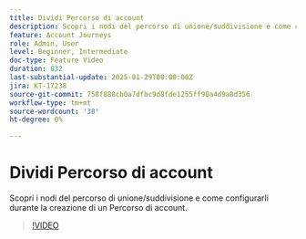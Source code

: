 ```yaml
---
title: Dividi Percorso di account
description: Scopri i nodi del percorso di unione/suddivisione e come configurarli durante la creazione di un Percorso di account.
feature: Account Journeys
role: Admin, User
level: Beginner, Intermediate
doc-type: Feature Video
duration: 832
last-substantial-update: 2025-01-29T00:00:00Z
jira: KT-17238
source-git-commit: 758f888cb0a7dfbc9d8fde1255ff90a4d9a8d356
workflow-type: tm+mt
source-wordcount: '38'
ht-degree: 0%

---
```



# Dividi Percorso di account

Scopri i nodi del percorso di unione/suddivisione e come configurarli durante la creazione di un Percorso di account.

>[!VIDEO](https://video.tv.adobe.com/v/3443231/?learn=on&enablevpops)
